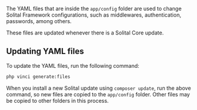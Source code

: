 The YAML files that are inside the `app/config` folder are used to change Solital Framework configurations, such as middlewares, authentication, passwords, among others.

These files are updated whenever there is a Solital Core update.

## Updating YAML files

To update the YAML files, run the following command:

```bash
php vinci generate:files
```

When you install a new Solital update using `composer update`, run the above command, so new files are copied to the `app/config` folder. Other files may be copied to other folders in this process.